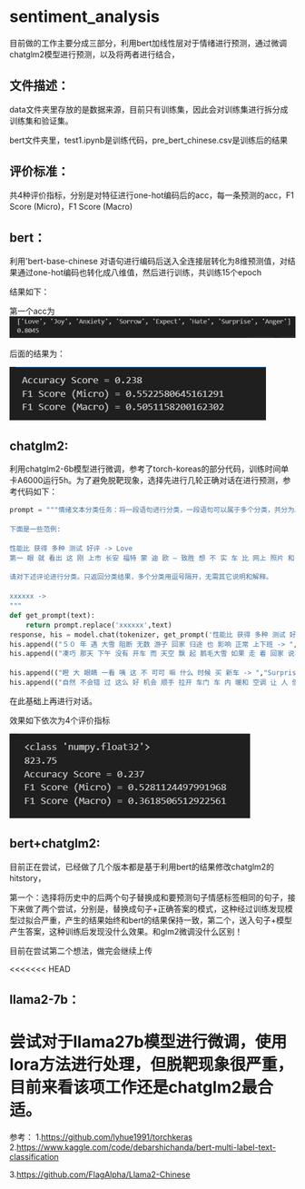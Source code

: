 # sentiment_analysis

目前做的工作主要分成三部分，利用bert加线性层对于情绪进行预测，通过微调chatglm2模型进行预测，以及将两者进行结合，

## 文件描述：

data文件夹里存放的是数据来源，目前只有训练集，因此会对训练集进行拆分成训练集和验证集。

bert文件夹里，test1.ipynb是训练代码，pre_bert_chinese.csv是训练后的结果

## 评价标准：

共4种评价指标，分别是对特征进行one-hot编码后的acc，每一条预测的acc，F1 Score (Micro)，F1 Score (Macro)

## bert：

利用'bert-base-chinese 对语句进行编码后送入全连接层转化为8维预测值，对结果通过one-hot编码也转化成八维值，然后进行训练，共训练15个epoch

结果如下：

第一个acc为![](/image/bert1.png)

后面的结果为：

![](/image/bert2.png)



## chatglm2:

利用chatglm2-6b模型进行微调，参考了torch-koreas的部分代码，训练时间单卡A6000运行5h。为了避免脱靶现象，选择先进行几轮正确对话在进行预测，参考代码如下：

```python
prompt = """情绪文本分类任务：将一段语句进行分类，一段语句可以属于多个分类，共分为以下八个分类 Love,Joy,Anxiety,Sorrow,Expect,Hate,Surprise,Anger

下面是一些范例:

性能比 获得 多种 测试 好评 -> Love
第一 眼 就 看出 这 刚 上市 长安 福特 蒙 迪 欧 — 致胜 想 不 实 车 比 网上 照片 和 电视 里 广告 更加 诱人 -> Love,Surprise

请对下述评论进行分类。只返回分类结果，多个分类用逗号隔开，无需其它说明和解释。

xxxxxx ->
"""
def get_prompt(text):
    return prompt.replace('xxxxxx',text)
response, his = model.chat(tokenizer, get_prompt('性能比 获得 多种 测试 好评->'), history=[])
his.append(("５０ 年 遇 大雪 阻断 无数 游子 回家 归途 也 影响 正常 上下班 -> ","Anxiety"))
his.append(("凑巧 那天 下午 没有 开车 而 天空 飘 起 鹅毛大雪 如果 走 着 回家 说不定 就 会 变成 雪人 就 百感交集 时候 辆 熟悉 车子 停 我的 面前 不 等 车 小柯 送 你 一程 吧 -> ","Surprise,Anxiety,Joy"))

his.append(("瞪 大 眼睛 一看 咦 这 不 可可 嘛 什么 时候 买 新车 -> ","Surprise"))
his.append(("自然 不会错 过 这么 好 机会 顺手 拉开 车门 车 内 暖和 空调 让 人 倍 感 温馨 顿时 忘却 车外 寒冷 -> ","Joy,Expect,Love"))
```

在此基础上再进行对话。

效果如下依次为4个评价指标

![](/image/chatglm1.png)

## bert+chatglm2:

目前正在尝试，已经做了几个版本都是基于利用bert的结果修改chatglm2的hitstory，

第一个：选择将历史中的后两个句子替换成和要预测句子情感标签相同的句子，接下来做了两个尝试，分别是，替换成句子+正确答案的模式，这种经过训练发现模型过拟合严重，产生的结果始终和bert的结果保持一致，第二个，送入句子+模型产生答案，这种训练后发现没什么效果。和glm2微调没什么区别！

目前在尝试第二个想法，做完会继续上传

<<<<<<< HEAD
## llama2-7b：

尝试对于llama27b模型进行微调，使用lora方法进行处理，但脱靶现象很严重，目前来看该项工作还是chatglm2最合适。
=======
参考：
1.https://github.com/lyhue1991/torchkeras
2.https://www.kaggle.com/code/debarshichanda/bert-multi-label-text-classification

3.https://github.com/FlagAlpha/Llama2-Chinese
